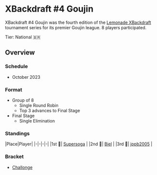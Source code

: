 # XBackdraft #4 Goujin

XBackdraft #4 Goujin was the fourth edition of the [Lemonade XBackdraft](bdmain.md) tournament series for its premier Goujin league.
8 players participated.

Tier: National :brazil:

## Overview

### Schedule
- October 2023

### Format
- Group of 8
    - Single Round Robin 
    - Top 3 advances to Final Stage
- Final Stage
    - Single Elimination

### Standings

|Place|Player|
|-|-|-|-|
|1st :1st_place_medal:| [Supersoga](../../players/brazilian/supersoga.md) |
|2nd :2nd_place_medal:| [Biel](../../players/brazilian/biel.md) |
|3rd :3rd_place_medal:| [jppb2005](../../players/brazilian/jppb2005.md) |

### Bracket
- [Challonge](https://challonge.com/XBD4)
